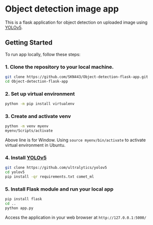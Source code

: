 # Object detection image app
This is a flask application for object detection on uploaded image using [YOLOv5](https://github.com/ultralytics/yolov5/tree/master).

## Getting Started
To run app locally, follow these steps:

### 1. Clone the repository to your local machine.
```bash
git clone https://github.com/SKN443/Object-detection-flask-app.git
cd Object-detection-flask-app
```

### 2. Set up virtual environment
```bash
python -m pip install virtualenv
```

### 3. Create and activate venv
```bash
python -m venv myenv
myenv/Scripts/activate  
```
Above line is for Window. Using `source myenv/bin/activate` to activate virtual environment in Ubuntu.

### 4. Install [YOLOv5](https://github.com/ultralytics/yolov5/tree/master)
```bash
git clone https://github.com/ultralytics/yolov5
cd yolov5
pip install -qr requirements.txt comet_ml
```

### 5. Install Flask module and run your local app
```bash
pip install flask
cd ..
python app.py
```

Access the application in your web browser at `http://127.0.0.1:5000/`
